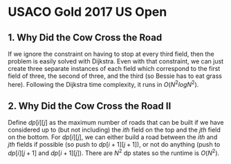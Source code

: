 # USACO Gold 2017 US Open

## 1. Why Did the Cow Cross the Road
If we ignore the constraint on having to stop at every third field, then the problem is easily solved with Dijkstra. Even with that constraint, we can just create three separate instances of each field which correspond to the first field of three, the second of three, and the third (so Bessie has to eat grass here). Following the Dijkstra time complexity, it runs in $O(N^2logN^2)$.

## 2. Why Did the Cow Cross the Road II
Define $dp[i][j]$ as the maximum number of roads that can be built if we have considered up to (but not including) the $ith$ field on the top and the $jth$ field on the bottom. For $dp[i][j]$, we can either build a road between the $ith$ and $jth$ fields if possible (so push to $dp[i+1][j+1]$), or not do anything (push to $dp[i][j+1]$ and $dp[i+1][j]$). There are $N^2$ dp states so the runtime is $O(N^2)$.